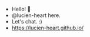 - Hello! 👋 
- @lucien-heart here.
- Let's chat. :)
- https://lucien-heart.github.io/

<!---
lucien-heart/lucien-heart is a ✨ special ✨ repository because its `README.md` (this file) appears on your GitHub profile.
You can click the Preview link to take a look at your changes.
--->
